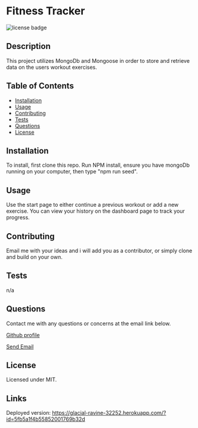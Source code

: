 # Fitness Tracker

  <img src =https://img.shields.io/badge/license-MIT-brightgreen alt = "license badge">

  ## Description

  This project utilizes MongoDb and Mongoose in order to store and retrieve data on the users workout exercises.

  ## Table of Contents

  * [Installation](#installation)
  * [Usage](#usage)
  * [Contributing](#contributing)
  * [Tests](#tests)
  * [Questions](#questions)
  * [License](#license)

  ## Installation

  To install, first clone this repo.  Run NPM install, ensure you have mongoDb running on your computer, then type "npm run seed". 
  
  ## Usage
 
  Use the start page to either continue a previous workout or add a new exercise.  You can view your history on the dashboard page to track your progress.

  ## Contributing

  Email me with your ideas and i will add you as a contributor, or simply clone and build on your own.

  ## Tests

  n/a

  ## Questions

  Contact me with any questions or concerns at the email link below.
  
  [Github profile](https://github.com/steverodrig) 

  <a href = "mailto: sr_rodrig@yahoo.com">Send Email</a>

  ## License

  Licensed under MIT.

  ## Links

  Deployed version: https://glacial-ravine-32252.herokuapp.com/?id=5fb5a1f4b55852001769b32d